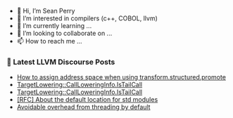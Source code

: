 - 👋 Hi, I’m Sean Perry
- 👀 I’m interested in compilers (c++, COBOL, llvm)
- 🌱 I’m currently learning ...
- 💞️ I’m looking to collaborate on ...
- 📫 How to reach me ...

<!---
s66perry/s66perry is a ✨ special ✨ repository because its `README.md` (this file) appears on your GitHub profile.
You can click the Preview link to take a look at your changes.
--->
### 📕 Latest LLVM Discourse Posts

<!-- DISCOURSE-LLVM:START -->
- [How to assign address space when using transform.structured.promote](https://discourse.llvm.org/t/how-to-assign-address-space-when-using-transform-structured-promote/69366#post_1)
- [TargetLowering::CallLoweringInfo.IsTailCall](https://discourse.llvm.org/t/targetlowering-callloweringinfo-istailcall/69364#post_2)
- [TargetLowering::CallLoweringInfo.IsTailCall](https://discourse.llvm.org/t/targetlowering-callloweringinfo-istailcall/69364#post_1)
- [[RFC] About the default location for std modules](https://discourse.llvm.org/t/rfc-about-the-default-location-for-std-modules/69191?page=2#post_31)
- [Avoidable overhead from threading by default](https://discourse.llvm.org/t/avoidable-overhead-from-threading-by-default/69160#post_3)
<!-- DISCOURSE-LLVM:END -->
